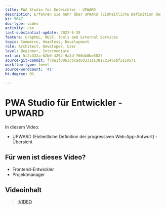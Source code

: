 ```yaml
---
title: PWA Studio für Entwickler - UPWARD
description: Erfahren Sie mehr über UPWARD (Einheitliche Definition der progressiven Web-App-Antwort).
kt: 5647
doc-type: video
activity: use
last-substantial-update: 2023-5-28
feature: GraphQL, REST, Tools and External Services
topic: Commerce, Headless, Development
role: Architect, Developer, User
level: Beginner, Intermediate
exl-id: 5c2c332a-62b0-4292-9a2d-760db0be882f
source-git-commit: f7aa1f0063cbcad6d331a13817214b1bf2158571
workflow-type: tm+mt
source-wordcount: '41'
ht-degree: 0%

---
```


# PWA Studio für Entwickler - UPWARD

In diesem Video:

- UPWARD (Einheitliche Definition der progressiven Web-App-Antwort) - Übersicht

## Für wen ist dieses Video?

- Frontend-Entwickler
- Projektmanager

## Videoinhalt

>[!VIDEO](https://video.tv.adobe.com/v/35718?quality=12&learn=on)

